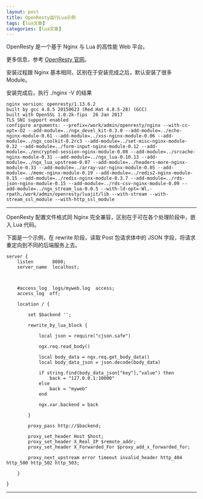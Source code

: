```yaml
---
layout: post
title: OpenResty运行Lua示例 
tags: [lua文章]
categories: [lua文章]
---
```

OpenResty 是一个基于 Nginx 与 Lua 的高性能 Web 平台。

更多信息，参考 [OpenResty 官网](http://openresty.org/)。

安装过程跟 Nginx 基本相同，区别在于安装完成之后，默认安装了很多 Module。

安装完成后，执行 ./nginx -V 的结果

    
    
    nginx version: openresty/1.13.6.2  
    built by gcc 4.8.5 20150623 (Red Hat 4.8.5-28) (GCC)   
    built with OpenSSL 1.0.2k-fips  26 Jan 2017  
    TLS SNI support enabled  
    configure arguments: --prefix=/work/admin/openresty/nginx --with-cc-opt=-O2 --add-module=../ngx_devel_kit-0.3.0 --add-module=../echo-nginx-module-0.61 --add-module=../xss-nginx-module-0.06 --add-module=../ngx_coolkit-0.2rc3 --add-module=../set-misc-nginx-module-0.32 --add-module=../form-input-nginx-module-0.12 --add-module=../encrypted-session-nginx-module-0.08 --add-module=../srcache-nginx-module-0.31 --add-module=../ngx_lua-0.10.13 --add-module=../ngx_lua_upstream-0.07 --add-module=../headers-more-nginx-module-0.33 --add-module=../array-var-nginx-module-0.05 --add-module=../memc-nginx-module-0.19 --add-module=../redis2-nginx-module-0.15 --add-module=../redis-nginx-module-0.3.7 --add-module=../rds-json-nginx-module-0.15 --add-module=../rds-csv-nginx-module-0.09 --add-module=../ngx_stream_lua-0.0.5 --with-ld-opt=-Wl,-rpath,/work/admin/openresty/luajit/lib --with-stream --with-stream_ssl_module --with-http_ssl_module  
      
  
---  
  
OpenResty 配置文件格式同 Nginx 完全兼容，区别在于可在各个处理阶段中，嵌入 Lua 代码。

下面是一个示例，在 rewrite 阶段，读取 Post 包请求体中的 JSON 字段，将请求重定向到不同的后端服务上去。

    
    
    server {  
        listen       8080;  
        server_name  localhost;  
      
          
      
        #access_log  logs/myweb.log  access;  
        access_log  off;  
      
        location / {  
      
            set $backend '';  
      
            rewrite_by_lua_block {  
      
                local json = require("cjson.safe")  
      
                ngx.req.read_body()  
      
                local body_data = ngx.req.get_body_data()  
                local body_data_json = json.decode(body_data)  
      
                if string.find(body_data_json["key"],"value") then  
                    back = "127.0.0.1:10000"  
                else  
                    back = "myweb"  
                end  
      
                ngx.var.backend = back  
      
            }  
      
            proxy_pass http://$backend;  
      
            proxy_set_header Host $host;  
            proxy_set_header X_Real_IP $remote_addr;  
            proxy_set_header X_Forwarded_For $proxy_add_x_forwarded_for;  
      
            proxy_next_upstream error timeout invalid_header http_404 http_500 http_502 http_503;  
      
        }  
      
    }  
      
  
---